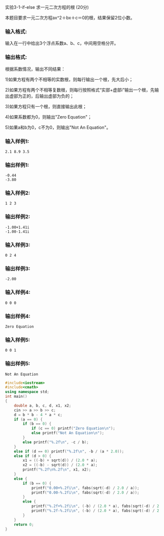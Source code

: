 实验3-1-if-else 求一元二次方程的根 (20分)

本题目要求一元二次方程ax^2＋bx＋c＝0的根，结果保留2位小数。

### 输入格式:

输入在一行中给出3个浮点系数a、b、c，中间用空格分开。

### 输出格式:

根据系数情况，输出不同结果：

1)如果方程有两个不相等的实数根，则每行输出一个根，先大后小；

2)如果方程有两个不相等复数根，则每行按照格式“实部+虚部i”输出一个根，先输出虚部为正的，后输出虚部为负的；

3)如果方程只有一个根，则直接输出此根；

4)如果系数都为0，则输出"Zero Equation"；

5)如果a和b为0，c不为0，则输出"Not An Equation"。

### 输入样例1:

```in
2.1 8.9 3.5
```

### 输出样例1:

```out
-0.44
-3.80
```

### 输入样例2:

```
1 2 3
```

### 输出样例2:

```
-1.00+1.41i
-1.00-1.41i
```

### 输入样例3:

```
0 2 4
```

### 输出样例3:

```
-2.00
```

### 输入样例4:

```
0 0 0
```

### 输出样例4:

```
Zero Equation
```

### 输入样例5:

```
0 0 1
```

### 输出样例5:

```
Not An Equation
```



```c++
#include<iostream>
#include<cmath>
using namespace std;
int main()
{
	double a, b, c, d, x1, x2;
	cin >> a >> b >> c;
	d = b * b - 4 * a * c;
	if (a == 0) {
		if (b == 0) {
			if (c == 0) printf("Zero Equation\n");
			else printf("Not An Equation\n");
		}
		else printf("%.2f\n", -c / b);
	}
	else if (d == 0) printf("%.2f\n", -b / (a * 2.0));
	else if (d > 0) {
		x1 = ((-b) + sqrt(d)) / (2.0 * a);
		x2 = ((-b) - sqrt(d)) / (2.0 * a);
		printf("%.2f\n%.2f\n", x1, x2);
	}
	else {
		if (b == 0) {
			printf("0.00+%.2fi\n", fabs(sqrt(-d) / 2.0 / a));
			printf("0.00-%.2fi\n", fabs(sqrt(-d) / 2.0 / a));
		}
		else {
			printf("%.2f+%.2fi\n", (-b) / (2.0 * a), fabs(sqrt(-d) / 2.0 / a));
			printf("%.2f-%.2fi\n", (-b) / (2.0 * a), fabs(sqrt(-d) / 2.0 / a));
		}
	}
	return 0;
}
```

